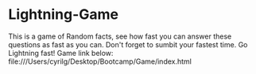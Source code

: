 # Lightning-Game

This is a game of Random facts, see how fast you can answer these questions as fast as you can.
Don't forget to sumbit your fastest time. Go Lightning fast!
Game link below:
file:///Users/cyrilg/Desktop/Bootcamp/Game/index.html